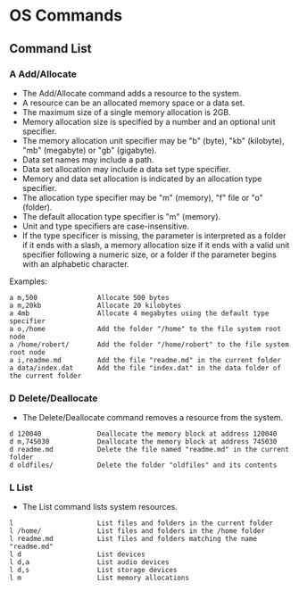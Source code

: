 # OS Commands
## Command List
### A Add/Allocate
- The Add/Allocate command adds a resource to the system.
- A resource can be an allocated memory space or a data set.
- The maximum size of a single memory allocation is 2GB.
- Memory allocation size is specified by a number and an optional unit specifier.
- The memory allocation unit specifier may be "b" (byte), "kb" (kilobyte), "mb" (megabyte) or "gb" (gigabyte).
- Data set names may include a path.
- Data set allocation may include a data set type specifier.
- Memory and data set allocation is indicated by an allocation type specifier.
- The allocation type specifier may be "m" (memory), "f" file or "o" (folder).
- The default allocation type specifier is "m" (memory).
- Unit and type specifiers are case-insensitive.
- If the type specificer is missing, the parameter is interpreted as a folder if it ends with a slash, a memory allocation size if it ends with a valid unit specifier following a numeric size, or a folder if the parameter begins with an alphabetic character.  
  
Examples:
```
a m,500               Allocate 500 bytes
a m,20kb              Allocate 20 kilobytes
a 4mb                 Allocate 4 megabytes using the default type specifier
a o,/home             Add the folder "/home" to the file system root node
a /home/robert/       Add the folder "/home/robert" to the file system root node
a i,readme.md         Add the file "readme.md" in the current folder
a data/index.dat      Add the file "index.dat" in the data folder of the current folder
```
### D Delete/Deallocate
- The Delete/Deallocate command removes a resource from the system.
```
d 120040              Deallocate the memory block at address 120040
d m,745030            Deallocate the memory block at address 745030
d readme.md           Delete the file named "readme.md" in the current folder
d oldfiles/           Delete the folder "oldfiles" and its contents
```
### L List
- The List command lists system resources.
```
l                     List files and folders in the current folder
l /home/              List files and folders in the /home folder
l readme.md           List files and folders matching the name "readme.md"
l d                   List devices
l d,a                 List audio devices
l d,s                 List storage devices
l m                   List memory allocations
```
